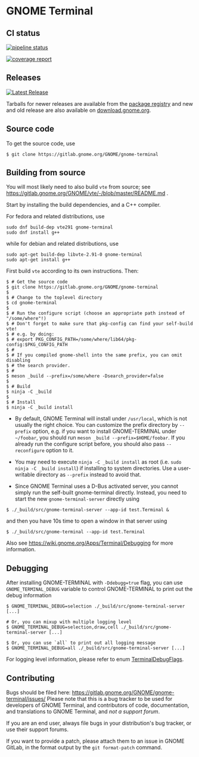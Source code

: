 GNOME Terminal
==============

CI status
---------

[![pipeline status](https://gitlab.gnome.org/GNOME/gnome-terminal/badges/master/pipeline.svg)](https://gitlab.gnome.org/GNOME/gnome-terminal/-/commits/master)

[![coverage report](https://gitlab.gnome.org/GNOME/gnome-terminal/badges/master/coverage.svg)](https://gitlab.gnome.org/GNOME/gnome-terminal/-/commits/master)

Releases
--------

[![Latest Release](https://gitlab.gnome.org/GNOME/gnome-terminal/-/badges/release.svg)](https://gitlab.gnome.org/GNOME/gnome-terminal/-/releases)

Tarballs for newer releases are available from the
[package registry](https://gitlab.gnome.org/GNOME/gnome-terminal/-/packages)
and new and old release are also available on
[download.gnome.org](https://download.gnome.org/sources/gnome-terminal/).

Source code
-----------

To get the source code, use
```
$ git clone https://gitlab.gnome.org/GNOME/gnome-terminal
```

Building from source
--------------------

You will most likely need to also build `vte` from source; see https://gitlab.gnome.org/GNOME/vte/-/blob/master/README.md .

Start by installing the build dependencies, and a C++ compiler.

For fedora and related distributions, use
```
sudo dnf build-dep vte291 gnome-terminal
sudo dnf install g++
```
while for debian and related distributions, use
```
sudo apt-get build-dep libvte-2.91-0 gnome-terminal
sudo apt-get install g++
```

First build `vte` according to its own instructions. Then:
```
$ # Get the source code
$ git clone https://gitlab.gnome.org/GNOME/gnome-terminal
$
$ # Change to the toplevel directory
$ cd gnome-terminal
$
$ # Run the configure script (choose an appropriate path instead of "/some/where"!)
$ # Don't forget to make sure that pkg-config can find your self-build vte!
$ # e.g. by doing:
$ # export PKG_CONFIG_PATH=/some/where/lib64/pkg-config:$PKG_CONFIG_PATH
$ #
$ # If you compiled gnome-shell into the same prefix, you can omit disabling
$ # the search provider.
$ #
$ meson _build --prefix=/some/where -Dsearch_provider=false
$
$ # Build
$ ninja -C _build
$
$ # Install
$ ninja -C _build install
```

* By default, GNOME Terminal will install under `/usr/local`, which is not usually
the right choice. You can customize the prefix directory by `--prefix` option, e.g.
if you want to install GNOME-TERMINAL under `~/foobar`, you should run
`meson _build --prefix=$HOME/foobar`. If you already run the configure script before,
you should also pass `--reconfigure` option to it.

* You may need to execute `ninja -C _build install` as root
(i.e. `sudo ninja -C _build install`) if installing to system directories. Use a
user-writable directory as `--prefix` instead to avoid that.

* Since GNOME Terminal uses a D-Bus activated server, you cannot simply run
the self-built gnome-terminal directly. Instead, you need to start the new `gnome-terminal-server` directly using
```
$ ./_build/src/gnome-terminal-server --app-id test.Terminal &
```
and then you have 10s time to open a window in that server using
```
$ ./_build/src/gnome-terminal --app-id test.Terminal
```

Also see https://wiki.gnome.org/Apps/Terminal/Debugging for more information.

Debugging
---------

After installing GNOME-TERMINAL with `-Ddebugg=true` flag, you can use `GNOME_TERMINAL_DEBUG` variable to control
GNOME-TERMINAL to print out the debug information

```
$ GNOME_TERMINAL_DEBUG=selection ./_build/src/gnome-terminal-server [...]

# Or, you can mixup with multiple logging level
$ GNOME_TERMINAL_DEBUG=selection,draw,cell ./_build/src/gnome-terminal-server [...]

$ Or, you can use `all` to print out all logging message
$ GNOME_TERMINAL_DEBUG=all ./_build/src/gnome-terminal-server [...]
```

For logging level information, please refer to enum [TerminalDebugFlags](src/terminal-debug.hh).

Contributing
------------

Bugs should be filed here: https://gitlab.gnome.org/GNOME/gnome-terminal/issues/
Please note that this is a bug tracker to be used for developers of GNOME Terminal,
and contributors of code, documentation, and translations to GNOME Terminal,
and *not a support forum*.

If you are an end user, always file bugs in your distribution's bug tracker, or use their
support forums.

If you want to provide a patch, please attach them to an issue in GNOME
GitLab, in the format output by the `git format-patch` command.
